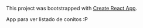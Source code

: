 This project was bootstrapped with [Create React App](https://github.com/facebook/create-react-app).

App para ver listado de conitos :P
